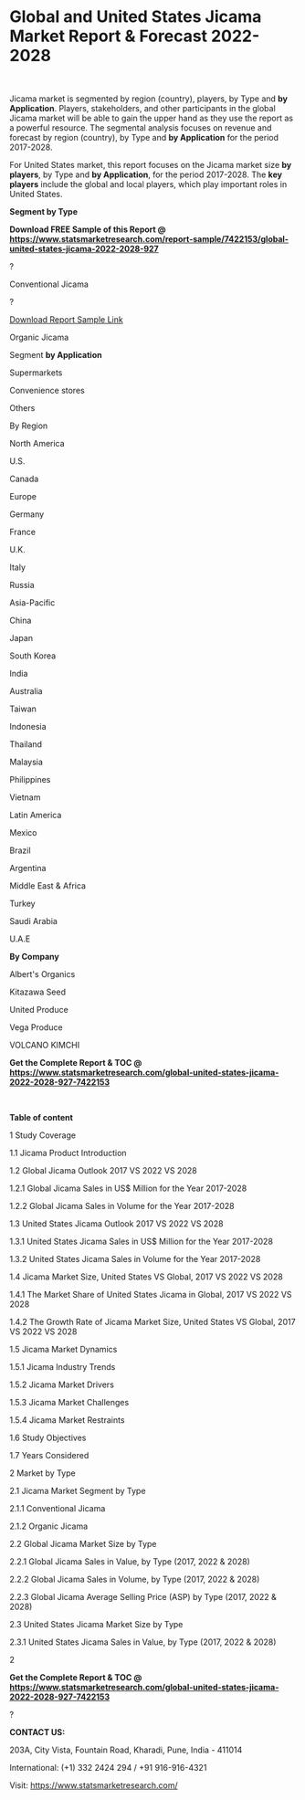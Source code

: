 <h1>Global and United States Jicama Market Report & Forecast 2022-2028</h1><br/><p>Jicama market is segmented by region (country), players, by Type and <strong>by Application</strong>. Players, stakeholders, and other participants in the global Jicama market will be able to gain the upper hand as they use the report as a powerful resource. The segmental analysis focuses on revenue and forecast by region (country), by Type and <strong>by Application</strong> for the period 2017-2028.</p>
 
 
 
 <p>For United States market, this report focuses on the Jicama market size <strong>by players</strong>, by Type and <strong>by Application</strong>, for the period 2017-2028. The <strong>key players</strong> include the global and local players, which play important roles in United States.</p>
 
 
 
 <p><strong>Segment by Type</strong></p>
 
 
 
 <div><b>Download FREE Sample of this Report @ <a href="https://www.statsmarketresearch.com/download-free-sample/7422153/global-united-states-jicama-2022-2028-927">https://www.statsmarketresearch.com/report-sample/7422153/global-united-states-jicama-2022-2028-927</a></b></div>
 
 
 
 <p>? </p>
 
 
 
 <p>Conventional Jicama</p>
 
 
 
 <p>? </p>
 
 
 
 <p><a href="https://www.statsmarketresearch.com/download-free-sample/7422153/global-united-states-jicama-2022-2028-927">Download Report Sample Link</a></p>
 
 
 
 <p>Organic Jicama</p>
 
 
 
 <p>Segment <strong>by Application</strong></p>
 
 
 
 <p>Supermarkets</p>
 
 
 
 <p>Convenience stores</p>
 
 
 
 <p>Others</p>
 
 
 
 <p>By Region</p>
 
 
 
 <p>North America</p>
 
 
 
 <p>U.S.</p>
 
 
 
 <p>Canada</p>
 
 
 
 <p>Europe</p>
 
 
 
 <p>Germany</p>
 
 
 
 <p>France</p>
 
 
 
 <p>U.K.</p>
 
 
 
 <p>Italy</p>
 
 
 
 <p>Russia</p>
 
 
 
 <p>Asia-Pacific</p>
 
 
 
 <p>China</p>
 
 
 
 <p>Japan</p>
 
 
 
 <p>South Korea</p>
 
 
 
 <p>India</p>
 
 
 
 <p>Australia</p>
 
 
 
 <p>Taiwan</p>
 
 
 
 <p>Indonesia</p>
 
 
 
 <p>Thailand</p>
 
 
 
 <p>Malaysia</p>
 
 
 
 <p>Philippines</p>
 
 
 
 <p>Vietnam</p>
 
 
 
 <p>Latin America</p>
 
 
 
 <p>Mexico</p>
 
 
 
 <p>Brazil</p>
 
 
 
 <p>Argentina</p>
 
 
 
 <p>Middle East & Africa</p>
 
 
 
 <p>Turkey</p>
 
 
 
 <p>Saudi Arabia</p>
 
 
 
 <p>U.A.E</p>
 
 
 
 <p><strong>By Company</strong></p>
 
 
 
 <p>Albert&#39;s Organics</p>
 
 
 
 <p>Kitazawa Seed</p>
 
 
 
 <p>United Produce</p>
 
 
 
 <p>Vega Produce</p>
 
 
 
 <p>VOLCANO KIMCHI</p>
 
 
 
 <div><b>Get the Complete Report & TOC @ <a href="https://www.statsmarketresearch.com/global-united-states-jicama-2022-2028-927-7422153">https://www.statsmarketresearch.com/global-united-states-jicama-2022-2028-927-7422153</a></b></div>
 
 
 
 <p><br />
 
 <b>Table of content</b></p>
 
 
 
 <p>1 Study Coverage<br />
 
 1.1 Jicama Product Introduction<br />
 
 1.2 Global Jicama Outlook 2017 VS 2022 VS 2028<br />
 
 1.2.1 Global Jicama Sales in US$ Million for the Year 2017-2028<br />
 
 1.2.2 Global Jicama Sales in Volume for the Year 2017-2028<br />
 
 1.3 United States Jicama Outlook 2017 VS 2022 VS 2028<br />
 
 1.3.1 United States Jicama Sales in US$ Million for the Year 2017-2028<br />
 
 1.3.2 United States Jicama Sales in Volume for the Year 2017-2028<br />
 
 1.4 Jicama Market Size, United States VS Global, 2017 VS 2022 VS 2028<br />
 
 1.4.1 The Market Share of United States Jicama in Global, 2017 VS 2022 VS 2028<br />
 
 1.4.2 The Growth Rate of Jicama Market Size, United States VS Global, 2017 VS 2022 VS 2028<br />
 
 1.5 Jicama Market Dynamics<br />
 
 1.5.1 Jicama Industry Trends<br />
 
 1.5.2 Jicama Market Drivers<br />
 
 1.5.3 Jicama Market Challenges<br />
 
 1.5.4 Jicama Market Restraints<br />
 
 1.6 Study Objectives<br />
 
 1.7 Years Considered<br />
 
 2 Market by Type<br />
 
 2.1 Jicama Market Segment by Type<br />
 
 2.1.1 Conventional Jicama<br />
 
 2.1.2 Organic Jicama<br />
 
 2.2 Global Jicama Market Size by Type<br />
 
 2.2.1 Global Jicama Sales in Value, by Type (2017, 2022 & 2028)<br />
 
 2.2.2 Global Jicama Sales in Volume, by Type (2017, 2022 & 2028)<br />
 
 2.2.3 Global Jicama Average Selling Price (ASP) by Type (2017, 2022 & 2028)<br />
 
 2.3 United States Jicama Market Size by Type<br />
 
 2.3.1 United States Jicama Sales in Value, by Type (2017, 2022 & 2028)<br />
 
 2</p>
 
 
 
 <div><b>Get the Complete Report & TOC @ <a href="https://www.statsmarketresearch.com/global-united-states-jicama-2022-2028-927-7422153">https://www.statsmarketresearch.com/global-united-states-jicama-2022-2028-927-7422153</a></b></div>
 
 
 
 <p>? </p>
 
 
 
 <p><b>CONTACT US:</b><br />
 
 203A, City Vista, Fountain Road, Kharadi, Pune, India - 411014<br />
 
 International: (+1) 332 2424 294 / +91 916-916-4321<br />
 
 Visit: <a href="https://www.statsmarketresearch.com/">https://www.statsmarketresearch.com/</a></p>